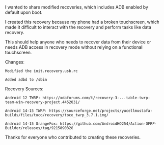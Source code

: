 I wanted to share modified recoveries, which includes ADB enabled by default upon boot. 

I created this recovery because my phone had a broken touchscreen, which made it difficult to interact with the recovery and perform tasks like data recovery.

This should help anyone who needs to recover data from their device or needs ADB access in recovery mode without relying on a functional touchscreen.

Changes:

    Modified the init.recovery.usb.rc

    Added adbd to /sbin

Recovery Sources:

    Android 12 TWRP: https://xdaforums.com/t/recovery-3-...table-twrp-team-win-recovery-project.4452031/
    
    Android 14-15 TWRP: https://sourceforge.net/projects/yucellmustafa-builds/files/toco/recovery/toco_twrp_3.7.1.img/
    
    Android 14-15 OrangeFox: https://github.com/AndroidHQ254/Action-OFRP-Builder/releases/tag/9215890328

Thanks for everyone who contributed to creating these recoveries.
